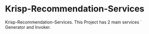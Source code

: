 # Krisp-Recommendation-Services
Krisp-Recommendation-Services. This Project has 2 main services ` Generator and Invoker. 
